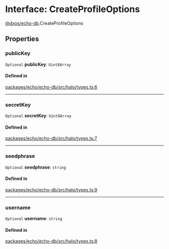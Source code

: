 # Interface: CreateProfileOptions

[@dxos/echo-db](../modules/dxos_echo_db.md).CreateProfileOptions

## Properties

### publicKey

 `Optional` **publicKey**: `Uint8Array`

#### Defined in

[packages/echo/echo-db/src/halo/types.ts:6](https://github.com/dxos/dxos/blob/db8188dae/packages/echo/echo-db/src/halo/types.ts#L6)

___

### secretKey

 `Optional` **secretKey**: `Uint8Array`

#### Defined in

[packages/echo/echo-db/src/halo/types.ts:7](https://github.com/dxos/dxos/blob/db8188dae/packages/echo/echo-db/src/halo/types.ts#L7)

___

### seedphrase

 `Optional` **seedphrase**: `string`

#### Defined in

[packages/echo/echo-db/src/halo/types.ts:9](https://github.com/dxos/dxos/blob/db8188dae/packages/echo/echo-db/src/halo/types.ts#L9)

___

### username

 `Optional` **username**: `string`

#### Defined in

[packages/echo/echo-db/src/halo/types.ts:8](https://github.com/dxos/dxos/blob/db8188dae/packages/echo/echo-db/src/halo/types.ts#L8)
